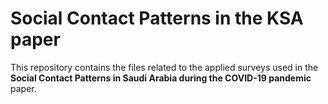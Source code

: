 # Social Contact Patterns in the KSA paper

This repository contains the files related to the applied surveys used in the **Social Contact Patterns in Saudi Arabia during the COVID-19 pandemic** paper.